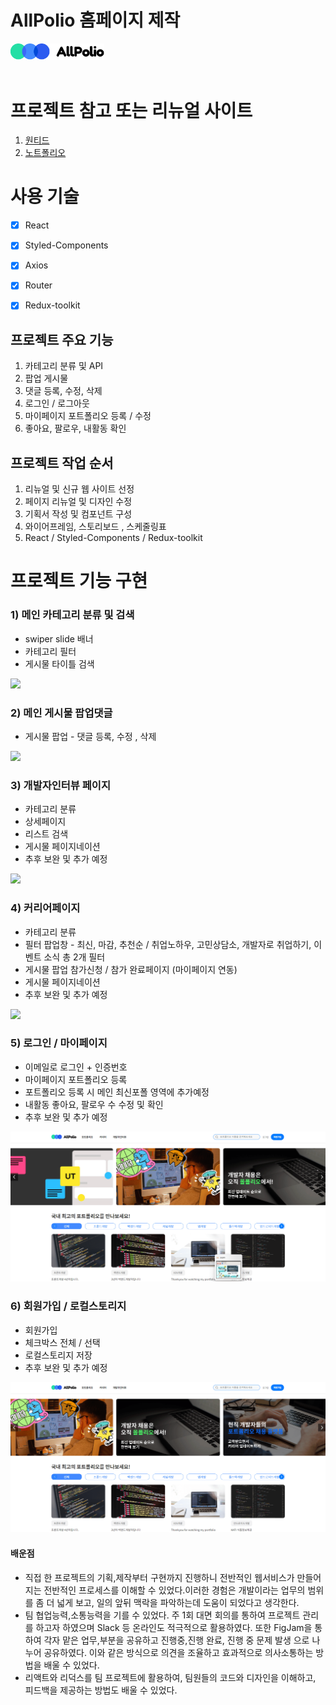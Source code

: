 # AllPolio 홈페이지 제작

<a href="[깃/dist/](https://octdoki.github.io/AllPolio/dist)" target="_blank">
<img src="public/images/logo.svg" width="150px">
</a>

<br>
<br>

# 프로젝트 참고 또는 리뉴얼 사이트

1. <a href="https://www.wanted.co.kr/jobsfeed" target="_blank"> 원티드 </a>
2. <a href="https://notefolio.net/" target="_blank"> 노트폴리오 </a>


# 사용 기술  

- [X] React
- [X] Styled-Components
- [X] Axios 
- [X] Router 
- [X] Redux-toolkit


## 프로젝트 주요 기능
1. 카테고리 분류 및 API
2. 팝업 게시물 
3. 댓글 등록, 수정, 삭제
4. 로그인 / 로그아웃
5. 마이페이지 포트폴리오 등록 / 수정 
6. 좋아요, 팔로우, 내활동 확인

## 프로젝트 작업 순서
1. 리뉴얼 및 신규 웹 사이트 선정
2. 페이지 리뉴얼 및 디자인 수정
3. 기획서 작성 및 컴포넌트 구성  
4. 와이어프레임, 스토리보드 , 스케줄링표
5. React  / Styled-Components / Redux-toolkit


# 프로젝트 기능 구현

### 1) 메인 카테고리 분류 및 검색

* swiper slide 배너 
* 카테고리 필터
* 게시물 타이틀 검색 
  
<img src="./images/../public/images/main01.gif">

### 2) 메인 게시물 팝업댓글

* 게시물 팝업 - 댓글 등록, 수정 , 삭제
  
<img src="./images/../public/images/main02.gif">


### 3) 개발자인터뷰 페이지

* 카테고리 분류
* 상세페이지
* 리스트 검색
* 게시물 페이지네이션
* 추후 보완 및 추가 예정

<img src="./images/../public/images/interview01.gif">


### 4) 커리어페이지

* 카테고리 분류
* 필터 팝업창 - 최신, 마감, 추천순 / 취업노하우, 
  고민상담소, 개발자로 취업하기, 이벤트 소식 총 2개 필터
* 게시물 팝업 참가신청 / 참가 완료페이지 (마이페이지 연동)
* 게시물 페이지네이션
* 추후 보완 및 추가 예정
<img src="./images/../public/images/career01.gif">


### 5) 로그인 / 마이페이지

* 이메일로 로그인 + 인증번호
* 마이페이지 포트폴리오 등록 
* 포트폴리오 등록 시 메인 최신포폴 영역에 추가예정
* 내활동 좋아요, 팔로우 수 수정 및 확인
* 추후 보완 및 추가 예정
  
<img src="./images/../public/images/로그인+마이페이지.gif">


### 6) 회원가입 / 로컬스토리지

* 회원가입
* 체크박스 전체 / 선택
* 로컬스토리지 저장
* 추후 보완 및 추가 예정
  
<img src="./images/../public/images/회원가입.gif">

#### 배운점  
* 직접 한 프로젝트의 기획,제작부터 구현까지 진행하니 전반적인 웹서비스가 만들어지는 전반적인 프로세스를 이해할 수 있었다.이러한 경험은 개발이라는 업무의 범위를 좀 더 넓게 보고, 일의 앞뒤 맥락을 파악하는데 도움이 되었다고 생각한다. 
* 팀 협업능력,소통능력을 기를 수 있었다. 주 1회 대면 회의를 통하여 프로젝트 관리를 하고자 하였으며 Slack 등 온라인도 적극적으로 활용하였다. 또한 FigJam을 통하여 각자 맡은 업무,부분을 공유하고 진행중,진행 완료, 진행 중 문제 발생 으로 나누어 공유하였다. 이와 같은 방식으로 의견을 조율하고 효과적으로 의사소통하는 방법을 배울 수 있었다.
* 리액트와 리덕스를 팀 프로젝트에 활용하여, 팀원들의 코드와 디자인을 이해하고, 피드백을 제공하는 방법도 배울 수 있었다.
